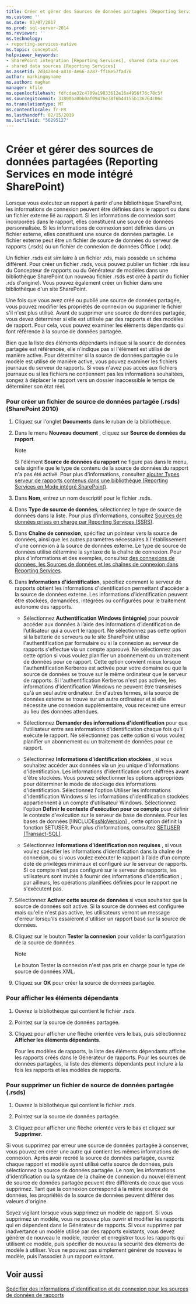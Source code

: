 ```yaml
---
title: Créer et gérer des Sources de données partagées (Reporting Services en Mode intégré SharePoint) | Microsoft Docs
ms.custom: ''
ms.date: 03/07/2017
ms.prod: sql-server-2014
ms.reviewer: ''
ms.technology:
- reporting-services-native
ms.topic: conceptual
helpviewer_keywords:
- SharePoint integration [Reporting Services], shared data sources
- shared data sources [Reporting Services]
ms.assetid: 2d3428e4-a810-4e66-a287-ff18e57fad76
author: markingmyname
ms.author: maghan
manager: kfile
ms.openlocfilehash: fdfcdae32c4709a19833612e16a4956f76c78c5f
ms.sourcegitcommit: 31800ba0bb0af09476e38f6b4d155b136764c06c
ms.translationtype: MT
ms.contentlocale: fr-FR
ms.lasthandoff: 02/15/2019
ms.locfileid: "56295127"
---
```

# <a name="create-and-manage-shared-data-sources-reporting-services-in-sharepoint-integrated-mode"></a>Créer et gérer des sources de données partagées (Reporting Services en mode intégré SharePoint)
  Lorsque vous exécutez un rapport à partir d'une bibliothèque SharePoint, les informations de connexion peuvent être définies dans le rapport ou dans un fichier externe lié au rapport. Si les informations de connexion sont incorporées dans le rapport, elles constituent une source de données personnalisée. Si les informations de connexion sont définies dans un fichier externe, elles constituent une source de données partagée. Le fichier externe peut être un fichier de source de données du serveur de rapports (.rsds) ou un fichier de connexion de données Office (.odc).  
  
 Un fichier .rsds est similaire à un fichier .rds, mais possède un schéma différent. Pour créer un fichier .rsds, vous pouvez publier un fichier .rds issu du Concepteur de rapports ou du Générateur de modèles dans une bibliothèque SharePoint (un nouveau fichier .rsds est créé à partir du fichier .rds d'origine). Vous pouvez également créer un fichier dans une bibliothèque d'un site SharePoint.  
  
 Une fois que vous avez créé ou publié une source de données partagée, vous pouvez modifier les propriétés de connexion ou supprimer le fichier s'il n'est plus utilisé. Avant de supprimer une source de données partagée, vous devez déterminer si elle est utilisée par des rapports et des modèles de rapport. Pour cela, vous pouvez examiner les éléments dépendants qui font référence à la source de données partagée.  
  
 Bien que la liste des éléments dépendants indique si la source de données partagée est référencée, elle n'indique pas si l'élément est utilisé de manière active. Pour déterminer si la source de données partagée ou le modèle est utilisé de manière active, vous pouvez examiner les fichiers journaux du serveur de rapports. Si vous n'avez pas accès aux fichiers journaux ou si les fichiers ne contiennent pas les informations souhaitées, songez à déplacer le rapport vers un dossier inaccessible le temps de déterminer son état réel.  
  
### <a name="to-create-a-shared-data-source-rsds-file-sharepoint-2010"></a>Pour créer un fichier de source de données partagée (.rsds) (SharePoint 2010)  
  
1.  Cliquez sur l'onglet **Documents** dans le ruban de la bibliothèque.  
  
2.  Dans le menu **Nouveau document** , cliquez sur **Source de données du rapport**.  
  
    > [!NOTE]  
    >  Si l'élément **Source de données du rapport** ne figure pas dans le menu, cela signifie que le type de contenu de la source de données du rapport n'a pas été activé. Pour plus d’informations, consultez [ajouter Types serveur de rapports contenus dans une bibliothèque &#40;Reporting Services en Mode intégré SharePoint&#41;](../../2014/reporting-services/add-reporting-services-content-types-to-a-sharepoint-library.md).  
  
3.  Dans **Nom**, entrez un nom descriptif pour le fichier .rsds.  
  
4.  Dans **Type de source de données**, sélectionnez le type de source de données dans la liste. Pour plus d’informations, consultez [Sources de données prises en charge par Reporting Services &#40;SSRS&#41;](create-deploy-and-manage-mobile-and-paginated-reports.md).  
  
5.  Dans **Chaîne de connexion**, spécifiez un pointeur vers la source de données, ainsi que les autres paramètres nécessaires à l'établissement d'une connexion à la source de données externe. Le type de source de données utilisé détermine la syntaxe de la chaîne de connexion. Pour plus d’informations et des exemples, consultez [des connexions de données, les Sources de données et les chaînes de connexion dans Reporting Services](../../2014/reporting-services/data-connections-data-sources-and-connection-strings-in-reporting-services.md).  
  
6.  Dans **Informations d'identification**, spécifiez comment le serveur de rapports obtient les informations d'identification permettant d'accéder à la source de données externe. Les informations d'identification peuvent être stockées, demandées, intégrées ou configurées pour le traitement autonome des rapports.  
  
    -   Sélectionnez **Authentification Windows (intégrée)** pour pouvoir accéder aux données à l’aide des informations d’identification de l’utilisateur qui a ouvert le rapport. Ne sélectionnez pas cette option si la batterie de serveurs ou le site SharePoint utilise l'authentification par formulaire ou si la connexion au serveur de rapports s'effectue via un compte approuvé. Ne sélectionnez pas cette option si vous voulez planifier un abonnement ou un traitement de données pour ce rapport. Cette option convient mieux lorsque l'authentification Kerberos est activée pour votre domaine ou que la source de données se trouve sur le même ordinateur que le serveur de rapports. Si l'authentification Kerberos n'est pas activée, les informations d'identification Windows ne peuvent être transmises qu'à un seul autre ordinateur. En d'autres termes, si la source de données externe se trouve sur un autre ordinateur et si elle nécessite une connexion supplémentaire, vous recevrez une erreur au lieu des données attendues.  
  
    -   Sélectionnez **Demander des informations d'identification** pour que l'utilisateur entre ses informations d'identification chaque fois qu'il exécute le rapport. Ne sélectionnez pas cette option si vous voulez planifier un abonnement ou un traitement de données pour ce rapport.  
  
    -   Sélectionnez **Informations d'identification stockées** , si vous souhaitez accéder aux données via un jeu unique d'informations d'identification. Les informations d'identification sont chiffrées avant d'être stockées. Vous pouvez sélectionner les options appropriées pour déterminer le mode de stockage des informations d'identification. Sélectionnez l'option Utiliser les informations d'identification Windows si les informations d'identification stockées appartiennent à un compte d'utilisateur Windows. Sélectionnez l'option **Définir le contexte d'exécution pour ce compte** pour définir le contexte d'exécution sur le serveur de base de données. Pour les bases de données [!INCLUDE[ssNoVersion](../includes/ssnoversion-md.md)] , cette option définit la fonction SETUSER. Pour plus d’informations, consultez [SETUSER &#40;Transact-SQL&#41;](/sql/t-sql/statements/setuser-transact-sql).  
  
    -   Sélectionnez **Informations d’identification non requises** , si vous voulez spécifier les informations d’identification dans la chaîne de connexion, ou si vous voulez exécuter le rapport à l’aide d’un compte doté de privilèges minimaux et configuré sur le serveur de rapports. Si ce compte n'est pas configuré sur le serveur de rapports, les utilisateurs sont invités à fournir des informations d'identification ; par ailleurs, les opérations planifiées définies pour le rapport ne s'exécutent pas.  
  
7.  Sélectionnez **Activer cette source de données** si vous souhaitez que la source de données soit active. Si la source de données est configurée mais qu'elle n'est pas active, les utilisateurs verront un message d'erreur lorsqu'ils essaieront d'utiliser un rapport basé sur la source de données.  
  
8.  Cliquez sur le bouton **Tester la connexion** pour valider la configuration de la source de données.  
  
    > [!NOTE]  
    >  Le bouton Tester la connexion n'est pas pris en charge pour le type de source de données XML.  
  
9. Cliquez sur **OK** pour créer la source de données partagée.  
  
### <a name="to-view-dependent-items"></a>Pour afficher les éléments dépendants  
  
1.  Ouvrez la bibliothèque qui contient le fichier .rsds.  
  
2.  Pointez sur la source de données partagée.  
  
3.  Cliquez pour afficher une flèche orientée vers le bas, puis sélectionnez **Afficher les éléments dépendants**.  
  
     Pour les modèles de rapports, la liste des éléments dépendants affiche les rapports créés dans le Générateur de rapports. Pour les sources de données partagées, la liste des éléments dépendants peut inclure à la fois les rapports et les modèles de rapports.  
  
### <a name="to-delete-a-shared-data-source-rsds-file"></a>Pour supprimer un fichier de source de données partagée (.rsds)  
  
1.  Ouvrez la bibliothèque qui contient le fichier .rsds.  
  
2.  Pointez sur la source de données partagée.  
  
3.  Cliquez pour afficher une flèche orientée vers le bas et cliquez sur **Supprimer**.  
  
 Si vous supprimez par erreur une source de données partagée à conserver, vous pouvez en créer une autre qui contient les mêmes informations de connexion. Après avoir recréé la source de données partagée, ouvrez chaque rapport et modèle ayant utilisé cette source de données, puis sélectionnez la source de données partagée. Le nom, les informations d'identification ou la syntaxe de la chaîne de connexion du nouvel élément de source de données partagée peuvent être différents de ceux que vous supprimez. Tant que la connexion correspond à la même source de données, les propriétés de la source de données peuvent différer des valeurs d'origine.  
  
 Soyez vigilant lorsque vous supprimez un modèle de rapport. Si vous supprimez un modèle, vous ne pouvez plus ouvrir et modifier les rapports qui en dépendent dans le Générateur de rapports. Si vous supprimez par inadvertance un modèle utilisé par des rapports existants, vous devez générer de nouveau le modèle, recréer et enregistrer tous les rapports qui utilisent ce modèle, puis spécifier de nouveau la sécurité des éléments de modèle à utiliser. Vous ne pouvez pas simplement générer de nouveau le modèle, puis l'associer à un rapport existant.  
  
## <a name="see-also"></a>Voir aussi  
 [Spécifier des informations d'identification et de connexion pour les sources de données de rapports](report-data/specify-credential-and-connection-information-for-report-data-sources.md)  
  
  
